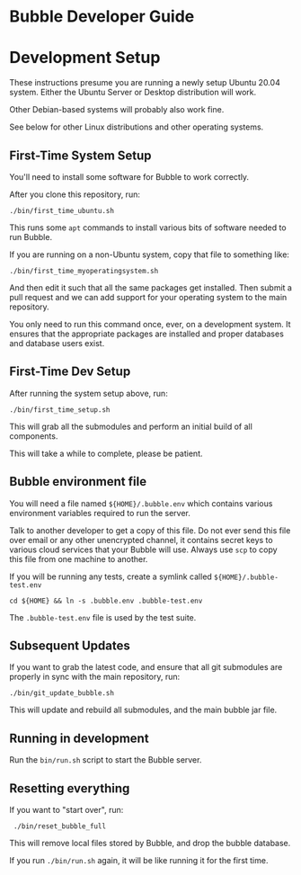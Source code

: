 Bubble Developer Guide
======================

# Development Setup
These instructions presume you are running a newly setup Ubuntu 20.04 system.
Either the Ubuntu Server or Desktop distribution will work.

Other Debian-based systems will probably also work fine.

See below for other Linux distributions and other operating systems.

## First-Time System Setup
You'll need to install some software for Bubble to work correctly.

After you clone this repository, run:

    ./bin/first_time_ubuntu.sh

This runs some `apt` commands to install various bits of software needed to run Bubble.

If you are running on a non-Ubuntu system, copy that file to something like:

    ./bin/first_time_myoperatingsystem.sh

And then edit it such that all the same packages get installed.
Then submit a pull request and we can add support for your operating system to the main repository.

You only need to run this command once, ever, on a development system.
It ensures that the appropriate packages are installed and proper databases and database users exist.

## First-Time Dev Setup
After running the system setup above, run:

    ./bin/first_time_setup.sh

This will grab all the submodules and perform an initial build of all components.

This will take a while to complete, please be patient.

## Bubble environment file
You will need a file named `${HOME}/.bubble.env` which contains various environment variables required to run the server.

Talk to another developer to get a copy of this file.
Do not ever send this file over email or any other unencrypted channel, it contains secret keys to various cloud
services that your Bubble will use. Always use `scp` to copy this file from one machine to another.

If you will be running any tests, create a symlink called `${HOME}/.bubble-test.env`

    cd ${HOME} && ln -s .bubble.env .bubble-test.env

The `.bubble-test.env` file is used by the test suite.

## Subsequent Updates
If you want to grab the latest code, and ensure that all git submodules are properly in sync with the main repository, run:

    ./bin/git_update_bubble.sh

This will update and rebuild all submodules, and the main bubble jar file.

## Running in development
Run the `bin/run.sh` script to start the Bubble server.

## Resetting everything
If you want to "start over", run:

     ./bin/reset_bubble_full

This will remove local files stored by Bubble, and drop the bubble database.

If you run `./bin/run.sh` again, it will be like running it for the first time.
